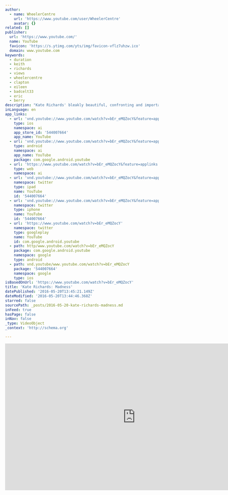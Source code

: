 ```yaml
---
author:
  - name: WheelerCentre
    url: 'https://www.youtube.com/user/WheelerCentre'
    avatar: {}
related: []
publisher:
  url: 'https://www.youtube.com/'
  name: YouTube
  favicon: 'https://s.ytimg.com/yts/img/favicon-vflz7uhzw.ico'
  domain: www.youtube.com
keywords:
  - duration
  - keith
  - richards
  - views
  - wheelercentre
  - clapton
  - eileen
  - badcelt33
  - eric
  - berry
description: "Kate Richards' bleakly beautiful, confronting and important book, Madness: A Memoir, describes her 15 years coping with psychosis and depression, and her long, hard-won journey back to sanity, with the help of a wise and compassionate psychologist."
inLanguage: en
app_links:
  - url: 'vnd.youtube://www.youtube.com/watch?v=bEr_eMQZocY&feature=applinks'
    type: ios
    namespace: ai
    app_store_id: '544007664'
    app_name: YouTube
  - url: 'vnd.youtube://www.youtube.com/watch?v=bEr_eMQZocY&feature=applinks'
    type: android
    namespace: ai
    app_name: YouTube
    package: com.google.android.youtube
  - url: 'https://www.youtube.com/watch?v=bEr_eMQZocY&feature=applinks'
    type: web
    namespace: ai
  - url: 'vnd.youtube://www.youtube.com/watch?v=bEr_eMQZocY&feature=applinks'
    namespace: twitter
    type: ipad
    name: YouTube
    id: '544007664'
  - url: 'vnd.youtube://www.youtube.com/watch?v=bEr_eMQZocY&feature=applinks'
    namespace: twitter
    type: iphone
    name: YouTube
    id: '544007664'
  - url: 'https://www.youtube.com/watch?v=bEr_eMQZocY'
    namespace: twitter
    type: googleplay
    name: YouTube
    id: com.google.android.youtube
  - path: http/www.youtube.com/watch?v=bEr_eMQZocY
    package: com.google.android.youtube
    namespace: google
    type: android
  - path: vnd.youtube/www.youtube.com/watch?v=bEr_eMQZocY
    package: '544007664'
    namespace: google
    type: ios
isBasedOnUrl: 'https://www.youtube.com/watch?v=bEr_eMQZocY'
title: 'Kate Richards: Madness'
datePublished: '2016-05-20T13:45:21.149Z'
dateModified: '2016-05-20T13:44:46.368Z'
starred: false
sourcePath: _posts/2016-05-20-kate-richards-madness.md
inFeed: true
hasPage: false
inNav: false
_type: VideoObject
_context: 'http://schema.org'

---
```

<iframe src="https://cdn.embedly.com/widgets/media.html?src=https%3A%2F%2Fwww.youtube.com%2Fembed%2FbEr_eMQZocY%3Ffeature%3Doembed&amp;url=http%3A%2F%2Fwww.youtube.com%2Fwatch%3Fv%3DbEr_eMQZocY&amp;image=https%3A%2F%2Fi.ytimg.com%2Fvi%2FbEr_eMQZocY%2Fhqdefault.jpg&amp;key=b7d04c9b404c499eba89ee7072e1c4f7&amp;type=text%2Fhtml&amp;schema=youtube" width="854" height="480" scrolling="no" frameborder="0" allowfullscreen="" style=""></iframe>